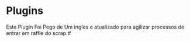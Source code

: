 # Plugins
Este Plugin Foi Pego de Um ingles e atualizado para agilizar processos de entrar em raffle do scrap.tf
